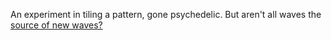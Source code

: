 An experiment in tiling a pattern, gone psychedelic. But aren't all waves the [source of new waves?](https://en.wikipedia.org/wiki/Huygens%E2%80%93Fresnel_principle)
